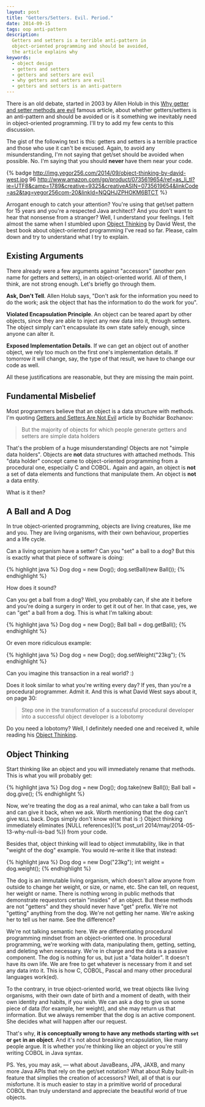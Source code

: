 ```yaml
---
layout: post
title: "Getters/Setters. Evil. Period."
date: 2014-09-15
tags: oop anti-pattern
description:
  Getters and setters is a terrible anti-pattern in
  object-oriented programming and should be avoided,
  the article explains why
keywords:
  - object design
  - getters and setters
  - getters and setters are evil
  - why getters and setters are evil
  - getters and setters is an anti-pattern
---
```


There is an old debate, started in 2003 by Allen Holub
in this [Why getter and setter methods are evil](http://www.javaworld.com/article/2073723/core-java/why-getter-and-setter-methods-are-evil.html)
famous article, about whether getters/setters is an anti-pattern
and should be avoided or is it something we inevitably need in object-oriented
programming. I'll try to add my few cents to this discussion.

The gist of the following text is this: getters and setters is
a terrible practice and those who use it can't be excused.
Again, to avoid any misunderstanding, I'm not saying that get/set should be avoided when possible.
No. I'm saying that you should **never** have them near your code.

<!--more-->

{% badge http://img.yegor256.com/2014/09/object-thinking-by-david-west.jpg 96 http://www.amazon.com/gp/product/0735619654/ref=as_li_tl?ie=UTF8&camp=1789&creative=9325&creativeASIN=0735619654&linkCode=as2&tag=yegor256com-20&linkId=NQQHJZPHOKM6BTCT %}

Arrogant enough to catch your attention? You're using
that get/set pattern for 15 years and you're a respected Java architect?
And you don't want to hear that nonsense from a stranger? Well, I understand
your feelings. I felt almost the same when I stumbled upon
[Object Thinking](http://www.amazon.com/gp/product/0735619654/ref=as_li_tl?ie=UTF8&camp=1789&creative=9325&creativeASIN=0735619654&linkCode=as2&tag=yegor256com-20&linkId=NQQHJZPHOKM6BTCT)
by David West, the best book about object-oriented programming I've read so far.
Please, calm down and try to understand what I try to explain.

## Existing Arguments

There already were a few arguments against "accessors"
(another pen name for getters and setters), in an object-oriented world.
All of them, I think, are not strong enough. Let's briefly go
through them.

**Ask, Don't Tell**.
Allen Holub says, "Don't ask for the information
you need to do the work; ask the object that has the information
to do the work for you".

**Violated Encapsulation Principle**.
An object can be teared apart by other objects, since they
are able to inject any new data into it, through setters. The object simply
can't encapsulate its own state safely enough, since anyone
can alter it.

**Exposed Implementation Details**.
If we can get an object out
of another object, we rely too much on the first one's implementation
details. If tomorrow it will change, say, the type of that result,
we have to change our code as well.

All these justifications are reasonable, but they are missing the main point.

## Fundamental Misbelief

Most programmers believe that an object is a data structure with methods.
I'm quoting [Getters and Setters Are Not Evil](http://java.dzone.com/articles/getters-and-setters-are-not)
article by Bozhidar Bozhanov:

> But the majority of objects for which people generate getters
and setters are simple data holders

That's the problem of a huge misunderstanding!
Objects are not "simple data holders". Objects are **not** data structures
with attached methods. This "data holder" concept came to object-oriented programming
from a procedural one, especially C and COBOL.
Again and again, an object is **not** a set of data elements
and functions that manipulate them. An object is **not** a data entity.

What is it then?

## A Ball and A Dog

In true object-oriented programming, objects are
living creatures, like me and you. They are living organisms,
with their own behaviour, properties and a life cycle.

Can a living organism have a setter?
Can you "set" a ball to a dog? But this is
exactly what that piece of software is doing:

{% highlight java %}
Dog dog = new Dog();
dog.setBall(new Ball());
{% endhighlight %}

How does it sound?

Can you get a ball from a dog? Well, you probably can,
if she ate it before and you're doing a surgery in order to get it out
of her. In that case, yes, we can "get" a ball from a dog. This is what
I'm talking about:

{% highlight java %}
Dog dog = new Dog();
Ball ball = dog.getBall();
{% endhighlight %}

Or even more ridiculous example:

{% highlight java %}
Dog dog = new Dog();
dog.setWeight("23kg");
{% endhighlight %}

Can you imagine this transaction in a real world? :)

Does it look similar to what you're writing every day? If yes,
than you're a procedural programmer. Admit it. And this is what
David West says about it, on page 30:

> Step one in the transformation of a successful procedural developer
into a successful object developer is a lobotomy

Do you need a lobotomy? Well, I definitely needed one and received it, while
reading his [Object Thinking](http://www.amazon.com/gp/product/0735619654/ref=as_li_tl?ie=UTF8&camp=1789&creative=9325&creativeASIN=0735619654&linkCode=as2&tag=yegor256com-20&linkId=NQQHJZPHOKM6BTCT).

## Object Thinking

Start thinking like an object and you will immediately rename that methods.
This is what you will probably get:

{% highlight java %}
Dog dog = new Dog();
dog.take(new Ball());
Ball ball = dog.give();
{% endhighlight %}

Now, we're treating the dog as a real animal, who can take a ball from us
and can give it back, when we ask. Worth mentioning that the
dog can't give `NULL` back. Dogs simply don't know what that is :)
Object thinking immediately eliminates
[NULL references]({% post_url 2014/may/2014-05-13-why-null-is-bad %})
from your code.

Besides that, object thinking will lead to object immutability, like in
that "weight of the dog" example. You would re-write it like that instead:

{% highlight java %}
Dog dog = new Dog("23kg");
int weight = dog.weight();
{% endhighlight %}

The dog is an immutable living organism, which doesn't allow anyone from
outside to change her weight, or size, or name, etc. She can tell, on
request, her weight or name. There is nothing wrong in public
methods that demonstrate requestors certain "insides" of an object. But these
methods are not "getters" and they should never have "get" prefix. We're
not "getting" anything from the dog. We're not getting her name. We're asking
her to tell us her name. See the difference?

We're not talking semantic here. We are differentiating procedural
programming mindset from an object-oriented one. In procedural programming,
we're working with data, manipulating them, getting, setting,
and deleting when necessary. We're in charge and the data is a passive component.
The dog is nothing for us, but just a "data holder".
It doesn't have its own life. We are free
to get whatever is necessary from it and set any data into it.
This is how C, COBOL, Pascal and many other procedural languages work(ed).

To the contrary, in true object-oriented world, we treat objects like
living organisms, with their own date of birth and a moment of death,
with their own identity and habits, if you wish. We can ask a dog to
give us some piece of data (for example, her weight), and she may
return us that information. But we always remember that the dog is
an active component. She decides what will happen after our request.

That's why, **it is conceptually wrong to have any methods starting
with `set` or `get` in an object**. And it's not about breaking encapsulation, like
many people argue. It is whether you're thinking like an object
or you're still writing COBOL in Java syntax.

PS. Yes, you may ask, &mdash; what about JavaBeans, JPA, JAXB, and many more
Java APIs that rely on the get/set notation? What about Ruby built-in feature
that simplies the creation of accessors? Well, all of that is our misfortune.
It is much easier to stay in a primitive world of procedural COBOL than
truly understand and appreciate the beautiful world of true objects.
